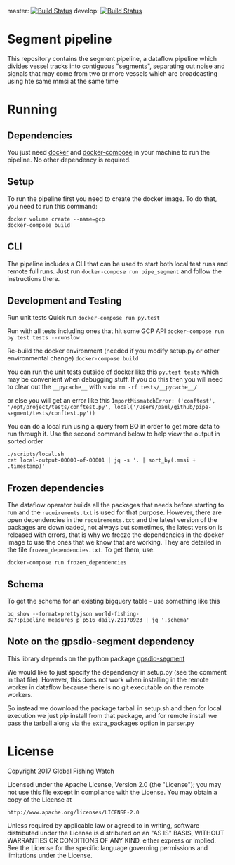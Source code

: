 master: [![Build Status](https://travis-ci.org/GlobalFishingWatch/pipe-segment.svg?branch=master)](https://travis-ci.org/GlobalFishingWatch/pipe-segment)
develop: [![Build Status](https://travis-ci.org/GlobalFishingWatch/pipe-segment.svg?branch=develop)](https://travis-ci.org/GlobalFishingWatch/pipe-segment/branches)

# Segment pipeline

This repository contains the segment pipeline, a dataflow pipeline which
 divides vessel tracks into contiguous "segments", separating
out noise and signals that may come from two or more vessels which are
broadcasting using hte same mmsi at the same time

# Running

## Dependencies

You just need [docker](https://www.docker.com/) and
[docker-compose](https://docs.docker.com/compose/) in your machine to run the
pipeline. No other dependency is required.

## Setup

To run the pipeline first you need to create the docker image. To do that, you need
to run this command:
```
docker volume create --name=gcp
docker-compose build
```

## CLI

The pipeline includes a CLI that can be used to start both local test runs and
remote full runs. Just run `docker-compose run pipe_segment` and follow the
instructions there.

## Development and Testing

Run unit tests
  Quick run
  `docker-compose run py.test`

  Run with all tests including ones that hit some GCP API
  `docker-compose run py.test tests --runslow`

Re-build the docker environment (needed if you modify setup.py or other environmental change)
  `docker-compose build`

You can run the unit tests outside of docker like this
  `py.test tests`
which may be convenient when debugging stuff.  If you do this then you will need
to clear out the `__pycache__` with
    `sudo rm -rf tests/__pycache__/`

or else you will get an error like this
`ImportMismatchError: ('conftest', '/opt/project/tests/conftest.py',
local('/Users/paul/github/pipe-segment/tests/conftest.py'))`

You can do a local run using a query from BQ in order to get more data to run through it.
Use the second command below to help view the output in sorted order

```console
./scripts/local.sh
cat local-output-00000-of-00001 | jq -s '. | sort_by(.mmsi + .timestamp)'
```

## Frozen dependencies

The dataflow operator builds all the packages that needs before starting to run and the `requirements.txt` is used for that purpose. However, there are open dependencies in the `requirements.txt` and the latest version of the packages are downloaded, not always but sometimes, the latest version is released with errors, that is why we freeze the dependencies in the docker image to use the ones that we know that are working. They are detailed in the file `frozen_dependencies.txt`. To get them, use:
```
docker-compose run frozen_dependencies
```

## Schema

To get the schema for an existing bigquery table - use something like this

  `bq show --format=prettyjson world-fishing-827:pipeline_measures_p_p516_daily.20170923 | jq '.schema'`

## Note on the gpsdio-segment dependency

This library depends on the python package [gpsdio-segment](https://github.com/SkyTruth/gpsdio-segment)

We would like to just specify the dependency in setup.py (see the comment in
that file). However, this does not work when installing in the remote worker
in dataflow because there is no git executable on the remote workers.

So instead we download the package tarball in setup.sh and then for local
execution we just pip install from that package, and for remote install we pass
the tarball along via the extra_packages option in parser.py

# License

Copyright 2017 Global Fishing Watch

Licensed under the Apache License, Version 2.0 (the "License");
you may not use this file except in compliance with the License.
You may obtain a copy of the License at

    http://www.apache.org/licenses/LICENSE-2.0

Unless required by applicable law or agreed to in writing, software
distributed under the License is distributed on an "AS IS" BASIS,
WITHOUT WARRANTIES OR CONDITIONS OF ANY KIND, either express or implied.
See the License for the specific language governing permissions and
limitations under the License.
